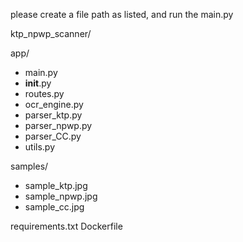 please create a file path as listed, and run the main.py 

ktp_npwp_scanner/

app/
  - main.py
  - __init__.py
  - routes.py
  - ocr_engine.py
  - parser_ktp.py
  - parser_npwp.py
  - parser_CC.py
  - utils.py

samples/
  - sample_ktp.jpg
  - sample_npwp.jpg
  - sample_cc.jpg

requirements.txt
Dockerfile



